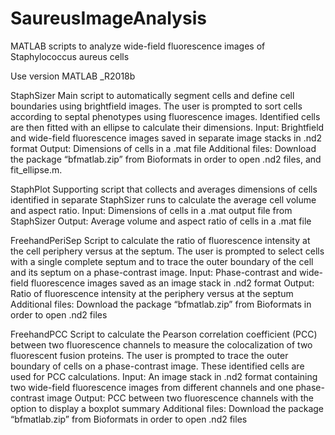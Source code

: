 # SaureusImageAnalysis
MATLAB scripts to analyze wide-field fluorescence images of Staphylococcus aureus cells

Use version MATLAB _R2018b

StaphSizer
Main script to automatically segment cells and define cell boundaries using brightfield images. The user is prompted to sort cells according to septal phenotypes using fluorescence images. Identified cells are then fitted with an ellipse to calculate their dimensions.
Input: Brightfield and wide-field fluorescence images saved in separate image stacks in .nd2 format
Output: Dimensions of cells in a .mat file
Additional files: Download the package “bfmatlab.zip” from Bioformats in order to open .nd2 files, and fit_ellipse.m.

StaphPlot
Supporting script that collects and averages dimensions of cells identified in separate StaphSizer runs to calculate the average cell volume and aspect ratio.
Input: Dimensions of cells in a .mat output file from StaphSizer
Output: Average volume and aspect ratio of cells in a .mat file

FreehandPeriSep
Script to calculate the ratio of fluorescence intensity at the cell periphery versus at the septum. The user is prompted to select cells with a single complete septum and to trace the outer boundary of the cell and its septum on a phase-contrast image.
Input: Phase-contrast and wide-field fluorescence images saved as an image stack in .nd2 format
Output: Ratio of fluorescence intensity at the periphery versus at the septum
Additional files: Download the package “bfmatlab.zip” from Bioformats in order to open .nd2 files

FreehandPCC
Script to calculate the Pearson correlation coefficient (PCC) between two fluorescence channels to measure the colocalization of two fluorescent fusion proteins. The user is prompted to trace the outer boundary of cells on a phase-contrast image. These identified cells are used for PCC calculations.
Input: An image stack in .nd2 format containing two wide-field fluorescence images from different channels and one phase-contrast image
Output: PCC between two fluorescence channels with the option to display a boxplot summary
Additional files: Download the package “bfmatlab.zip” from Bioformats in order to open .nd2 files
